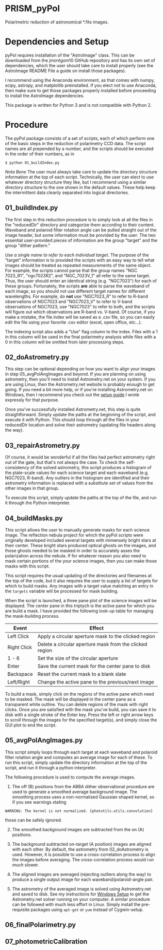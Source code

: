 # PRISM_pyPol
Polarimetric reduction of astronomical \*.fits images.

# Dependencies and Setup

pyPol requires installation of the "AstroImage" class. This can be downloaded
from the jmontgom10 GitHub repository and has its own set of dependencies, which
the user should take care to install properly (see the AstroImage README File a
guide on install those packages).

I recommend using the Anaconda environment, as that comes with numpy, scipy,
astropy, and matplotlib preinstalled. If you elect not to use Anaconda, then
make sure to get those packages properly installed before proceeding to install
the AstroImage dependencies.

This package is written for Python 3 and is not compatible with Python 2.

# Procedure

The pyPol package consists of a set of scripts, each of which perform one of the
basic steps in the reduction of polarimetry CCD data. The script names are all
prepended by a number, and the scripts should be executed in the order of their
numbers, as in

```
$ python 01_buildIndex.py
```

*Nota Bene* The user must always take care to update the directory structure
information at the top of each script. Technically, the user can elect to use
whatever directory structure they like, but I recommend using a similar
directory structure to the one shown in the default values. These help keep the
intermittent data cleanly separated into logical directories.

## 01_buildIndex.py

The first step in this reduction procedure is to simply look at all the files in
the "reducedDir" directory and categorize them according to their content.
Waveband and polaroid filter rotation angle can be pulled straight out of the
image header, but some information must be provided by the user. The two
essential user-provided pieces of information are the group "target" and the
group "dither pattern."

*Use a single name to refer to each individual target*. The purpose of the
"target" information is to provided the scripts with an easy way to tell what
images should be treated as repeated measurements of the same object. For
example, the scripts cannot parse that the group names "NGC 7023_R1",
"ngc7023R2", and "NGC_7023V_1" all refer to the same target. Thus, the user
should enter an identical string (e.g. "NGC7023") for each of these groups.
Fortunately, the scripts **are** able to parse the waveband of each image, so
you should not use different target names for different wavelengths. For
example, do **not** use "NGC7023_R" to refer to R-band observations of NGC7023
and "NGC7023_V" to refer to V-band observations of NGC7023, use "NGC7023" to
refer to both, and the scripts will figure out which observations are R-band vs.
V-band. Of course, if you make a mistake, the file index will be saved as a .csv
file, so you can easily edit the file using your favorite .csv editor (excel,
open office, etc...).

The indexing script also adds a "Use" flag column to the index. Files with a 1
in this column will be used in the final polarimetry analysis while files with a
0 in this column will be omitted from later processing steps.

## 02_doAstrometry.py

This step can be optional depending on how you want to align your images in step
05_avgPolAngImages and beyond. If you are planning on using astrometry, then
you'll need to install Astrometry.net on your system. If you are using Linux,
then the Astrometry.net website is probably enough to get going. If you need a
bit more help, or if you're installing Astrometry.net on Windows, then I
recommend you check out the [setup
guide](https://sites.google.com/site/jmastronomy/Software/astrometry-net-setup)
I wrote expressly for that purpose.

Once you've successfully installed Astrometry.net, this step is quite
straightforward. Simply update the paths at the beginning of the script, and
execute it with Python. This should loop through all the files in your
reducedDir location and solve their astrometry (updating file headers along the
way).

## 03_repairAstrometry.py

Of course, it would be wonderful if all the files had perfect astrometry right
out of the gate, but that's not always the case. To check the self-consistency
of the solved astrometry, this script produces a histogram of the plate-scale
values for each science target and each waveband (e.g. NGC7023, R-band). Any
outliers in the histogram are identified and their astrometry information is
replaced with a substitute set of values from the other images in that group.

To execute this script, simply update the paths at the top of the file, and run it through the Python interpreter.

## 04_buildMasks.py

This script allows the user to manually generate masks for each science image.
The reflection nebula project for which the pyPol scripts were originally
developed included several targets with immensely bright stars at their center.
These bright stars produced optical ghosts on the images, and those ghosts
needed to be masked in order to accurately asses the polarization across the
nebula. If for whatever reason you also need to mask certain portions of the
your science images, then you can make those masks with this script.

This script requires the usual updating of the directories and filenames at the
top of the code, but it also requires the user to supply a list of targets for
which to build masks. Any images with a target value matching an entry in the
`targets` variable will be processed for mask building.

When the script is launched, a three pane plot of the science images will be
displayed. The center pane in this triptych is the active pane for which you are
build a mask. I have provided the following look-up table for managing the
mask-building process.

| Event       | Effect                                                         |
|-------------|----------------------------------------------------------------|
|Left Click   | Apply a circular aperture mask to the clicked region           |
|Right Click  | Delete a circular aperture mask from the clicked region        |
| 1 - 6       | Set the size of the circular aperture                          |
| Enter       | Save the current mask for the center pane to disk              |
| Backspace   | Reset the current mask to a blank slate                        |
| Left/Right  | Change the active pane to the previous/next image              |

To build a mask, simply click on the regions of the active pane which need to be
masked. The mask will be displayed in the center pane as a transparent white
outline. You can delete regions of the mask with right clicks. Once you are
satisfied with the mask you've build, you can save it to disk with a single
stroke of the Enter key. Press the left or right arrow keys to scroll through
the images for the specified target(s), and simply close the GUI plot to end the
script.

## 05_avgPolAngImages.py

This script simply loops through each target at each waveband and polaroid
filter rotation angle and computes an average image for each of these. To run
this script, simply update the directory information at the top of the script,
and run it through a python interpreter.

The following procedure is used to compute the average images.

1. The off (B) positions from the ABBA dither observational procedure are used
to generate a smoothed average background image. The smoothing process uses a
non-normalized Gaussian shaped kernel, so if you see warnings stating

```
WARNING: The kernel is not normalized. [photutils.utils.convolution]
```

those can be safely ignored.

2. The smoothed background images are subtracted from the on (A) positions.

3. The background subtracted on-target (A position) images are aligned with each
other.  By default, the astrometry from 02_doAstrometry is used. However, it is
possible to use a cross-correlation process to align the images before
averaging. The cross-correlation process would run *much* slower.

4. The aligned images are averaged (rejecting outliers along the way) to produce
a single output image for each waveband/polaroid-angle pair.

5. The astrometry of the averaged image is solved using Astrometry.net and saved
to disk. See my instructions for [Windows
Setup](https://sites.google.com/site/jmastronomy/Software/astrometry-net-setup)
to get the Astrometry.net solver running on your computer. A similar procedure
can be followed with much less effort in Linux. Simply install the pre-requisite
packages using `apt-get` or `yum` instead of Cygwin-setup.

## 06_finalPolarimetry.py

## 07_photometricCalibration
